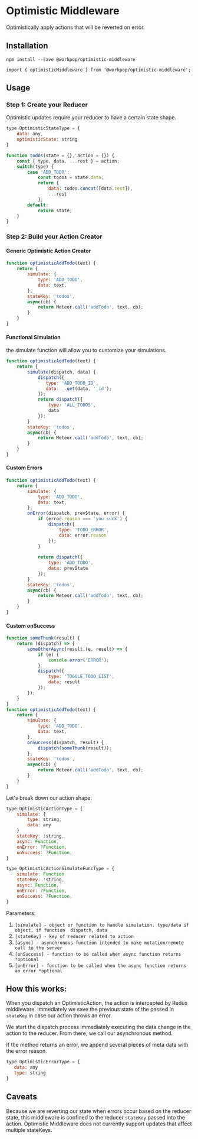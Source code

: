 # Optimistic Middleware

Optimistically apply actions that will be reverted on error.

## Installation

`npm install --save @workpop/optimistic-middleware`

`import { optimisticMiddleware } from '@workpop/optimistic-middleware';`

## Usage

### Step 1: Create your Reducer

Optimistic updates require your reducer to have a certain state shape. 

```js
type OptimisticStateType = {
    data: any,
    optimisticState: string
}
```

```js
function todos(state = {}, action = {}) {
    const { type, data, ...rest } = action;
    switch(type) {
        case 'ADD_TODO':
            const todos = state.data;
            return {
                data: todos.concat([data.text]),
                ...rest
            };
        default:
            return state;
    }
}
```

### Step 2: Build your Action Creator

#### Generic Optimistic Action Creator
```js
function optimisticAddTodo(text) {
    return {
        simulate: {
            type: 'ADD_TODO',
            data: text,
        },
        stateKey: 'todos',
        async(cb) {
            return Meteor.call('addTodo', text, cb);
        }
    }
}

```

#### Functional Simulation
the simulate function will allow you to customize your simulations.

```js
function optimisticAddTodo(text) {
    return {
        simulate(dispatch, data) {
            dispatch({
               type: 'ADD_TODO_ID',
               data: _.get(data, '_id');
            });
            return dispatch({
                type: 'ALL_TODOS',
                data
            });
        }
        stateKey: 'todos',
        async(cb) {
            return Meteor.call('addTodo', text, cb);
        }
    }
}
```

#### Custom Errors

```js
function optimisticAddTodo(text) {
    return {
        simulate: {
            type: 'ADD_TODO',
            data: text,
        },
        onError(dispatch, prevState, error) {
            if (error.reason === 'you suck') {
                dispatch({
                    type: 'TODO_ERROR',
                    data: error.reason
                }); 
            }
            
            return dispatch({
                type: 'ADD_TODO',
                data: prevState
            });
        }
        stateKey: 'todos',
        async(cb) {
            return Meteor.call('addTodo', text, cb);
        }
    }
}
```

#### Custom onSuccess
```js
function someThunk(result) {
    return (dispatch) => {
        someOtherAsync(result,(e, result) => {
            if (e) {
                console.error('ERROR');
            }
            dispatch({
                type: 'TOGGLE_TODO_LIST',
                data: result
            });
        });
    }
}
function optimisticAddTodo(text) {
    return {
        simulate: {
            type: 'ADD_TODO',
            data: text,
        },
        onSuccess(dispatch, result) {
            dispatch(someThunk(result));
        },
        stateKey: 'todos',
        async(cb) {
            return Meteor.call('addTodo', text, cb);
        }
    }
}
```


Let's break down our action shape:

```js
type OptimisticActionType = {
    simulate: {
        type: string,
        data: any
    }
    stateKey: !string,
    async: Function,
    onError: ?Function,
    onSuccess: ?Function,
}
```

```js
type OptimisticActionSimulateFuncType = {
    simulate: Function
    stateKey: !string,
    async: Function,
    onError: ?Function,
    onSuccess: ?Function,
}
```

Parameters:

1. `[simulate] - object or function to handle simulation. type/data if object, if function  dispatch, data`
2. `[stateKey] - key of reducer related to action`
3. `[async] - asynchronous function intended to make mutation/remote call to the server`
4. `[onSuccess] - function to be called when async function returns *optional`
6. `[onError] - function to be called when the async function returns an error *optional`


## How this works:

When you dispatch an OptimisticAction, the action is intercepted by Redux middleware. Immediately we save the previous state of the passed in `stateKey` in case our action throws an error. 

We start the dispatch process immediately executing the data change in the action to the reducer.
From there, we call our asynchronous method. 

If the method returns an error, we append several pieces of meta data with the error reason.

 ```js
 type OptimisticErrorType = {
    data: any
    type: string
 }
 ```
## Caveats

Because we are reverting our state when errors occur based on the reducer state, this middleware is confined to the reducer `stateKey` passed into the action. Optimistic Middleware does not currently support updates that affect multiple stateKeys.
